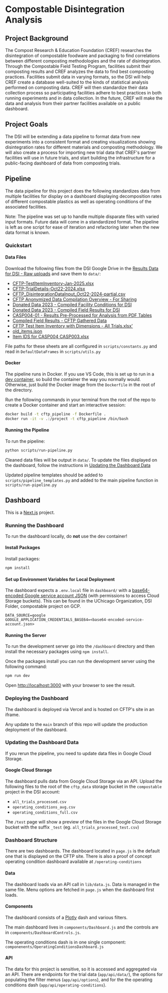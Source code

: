 # Compostable Disintegration Analysis

## Project Background

The Compost Research & Education Foundation (CREF) researches the disintegration of compostable foodware and packaging to find correlations between different composting methodologies and the rate of disintegration. Through the Compostable Field Testing Program, facilities submit their composting results and CREF analyzes the data to find best composting practices. Facilities submit data in varying formats, so the DSI will help CREF create a database well-suited to the kinds of statistical analysis performed on composting data. CREF will then standardize their data collection process so participating facilities adhere to best practices in both running experiments and in data collection. In the future, CREF will make the data and analysis from their partner facilities available on a public dashboard.

## Project Goals

The DSI will be extending a data pipeline to format data from new experiments into a consistent format and creating visualizations showing disintegration rates for different materials and composting methodology. We will also create a process for importing new trial data that CREF's partner facilities will use in future trials, and start building the infrastructure for a public-facing dashboard of data from composting trials.

## Pipeline
The data pipeline for this project does the following standardizes data from multiple facilities for display on a dashboard displaying decomposition rates of different compostable plastics as well as operating conditions of the associated facilities.

Note: The pipeline was set up to handle multiple disparate files with varied input formats. Future data will come in a standardized format. The pipeline is left as one script for ease of iteration and refactoring later when the new data format is known.

### Quickstart

#### Data Files
Download the following files from the DSI Google Drive in the [Results Data for DSI - Raw uploads](https://drive.google.com/drive/folders/1B8aRIF1lWDKfeqlDTkG2y1ERZFD-A8JK?usp=sharing) and save them to ```data/```:

- [CFTP-TestItemInventory-Jan-2025.xlsx](https://docs.google.com/spreadsheets/d/1GgRFcWWcPEBfH6N4v15wiB_g4pGz_b9y/edit?gid=1380270313#gid=1380270313)
- [CFTP-TrialDetails-Oct22-2024.xlsx](https://docs.google.com/spreadsheets/d/1-djc8F_4fdzZOj3tXZSc1vDL0slUK02Q/edit?gid=1192858019#gid=1192858019)
- [CFTP_DisintegrationDataInput_Oct22-2024-partial.csv](https://drive.google.com/file/d/1QGCmImE8TIyBzD8JpqGo9TCN68k3Efc6/view?usp=drive_link)
- [CFTP Anonymized Data Compilation Overview - For Sharing](https://docs.google.com/spreadsheets/d/1GsbN9AexDb0j-Hqzz8z3kO4zC5v60ptx)
- [Donated Data 2023 - Compiled Facility Conditions for DSI](https://docs.google.com/spreadsheets/d/1-UGcOJ3Jy2Oe37hy9m8p2IjeHSTuBqeF)
- [Donated Data 2023 - Compiled Field Results for DSI](https://docs.google.com/spreadsheets/d/1XwYxdEhrpOxS6_nSf9yARWI-mLswrIBv)
- [CASP004-01 - Results Pre-Processed for Analysis from PDF Tables](https://docs.google.com/spreadsheets/d/1GfYaqgqx85qq5XM__0D1IfbMomGsLdmQ)
- [Compiled Field Results - CFTP Gathered Data](https://docs.google.com/spreadsheets/d/1EqRhb09hcXc9SW99vrj5aVUdYHicmUoU)
- [CFTP Test Item Inventory with Dimensions - All Trials.xlsx'](https://docs.google.com/spreadsheets/d/12deXRBI7_856FIuiu5ZgM_W19llAHD42/edit?usp=drive_link&ouid=102107591581911420296&rtpof=true&sd=true)
- [old_items.json](https://drive.google.com/file/d/11w1jwuF4Y3ZuBXppYWV11MKiDkXmsvOz/view?usp=sharing)
- [Item IDS for CASP004 CASP003.xlsx](https://docs.google.com/spreadsheets/d/1U8dds3eiUFNxQNzLYvYay1KxVqd9mpAR)

File paths for these sheets are all configured in ```scripts/constants.py``` and read in `DefaultDataFrames` in ```scripts/utils.py```

#### Docker
The pipeline runs in Docker. If you use VS Code, this is set up to run in a [dev container](https://code.visualstudio.com/docs/devcontainers/containers), so build the container the way you normally would. Otherwise, just build the Docker image from the ```Dockerfile``` in the root of the directory.

Run the following commands in your terminal from the root of the repo to create a Docker container and start an interactive session:
```sh
docker build -t cftp_pipeline -f Dockerfile .
docker run -it -v .:/project -t cftp_pipeline /bin/bash
```
#### Running the Pipeline
To run the pipeline:

```sh
python scripts/run-pipeline.py
```

Cleaned data files will be output in ```data/```. To update the files displayed on the dashboard, follow the instructions in [Updating the Dashboard Data](#updating-the-dashboard-data)

Updated pipeline templates should be added to `scripts/pipeline_templates.py` and added to the main pipeline function in `scripts/run-pipeline.py`

## Dashboard
This is a [Next.js](https://nextjs.org/) project.
### Running the Dashboard
To run the dashboard locally, do **not** use the dev container!

#### Install Packages
Install packages:
```bash
npm install
```

#### Set up Environment Variables for Local Deployment
The dashboard expects a ```.env.local``` file in ```dashboard/``` with a [base64-encoded Google service account JSON](https://www.serverlab.ca/tutorials/linux/administration-linux/how-to-base64-encode-and-decode-from-command-line/) (with permissions to access Cloud Storage buckets). This can be found in the UChicago Organization, DSI Folder, compostable project on GCP.

```
DATA_SOURCE=google
GOOGLE_APPLICATION_CREDENTIALS_BASE64=<base64-encoded-service-account.json>
```

#### Running the Server

To run the development server go into the `/dashboard` directory and then install the necessary packages using `npm install`.

Once the packages install you can run the development server using the following command:

```bash
npm run dev
```

Open [http://localhost:3000](http://localhost:3000) with your browser to see the result.

### Deploying the Dashboard
The dashboard is deployed via Vercel and is hosted on CFTP's site in an iframe.

Any update to the ```main``` branch of this repo will update the production deployment of the dashboard.

### Updating the Dashboard Data
If you rerun the pipeline, you need to update data files in Google Cloud Storage.

#### Google Cloud Storage
The dashboard pulls data from Google Cloud Storage via an API. Upload the following files to the root of the ```cftp_data``` storage bucket in the ```compostable``` project in the DSI account:
- ```all_trials_processed.csv```
- ```operating_conditions_avg.csv```
- ```operating_conditions_full.csv```

The `/test` page will show a preview of the files in the Google Cloud Storage bucket with the suffix `_test` (eg. `all_trials_processed_test.csv`)

### Dashboard Structure

There are two dashboards. The dashboard located in ```page.js``` is the default one that is displayed on the CFTP site. There is also a proof of concept operating condition dashboard available at ```/operating-conditions```

#### Data
The dashboard loads via an API call in ```lib/data.js```. Data is managed in the same file. Menu options are fetched in ```page.js``` when the dashboard first loads.

#### Components
The dashboard consists of a [Plotly](https://plotly.com/javascript/) dash and various filters.

The main dashboard lives in ```components/Dashboard.js``` and the controls are in ```components/DashboardControls.js```.

The operating conditions dash is in one single component: ```componenents/OperatingConditionsDashboard.js```

#### API
The data for this project is sensitive, so it is accessed and aggregated via an API. There are endpoints for the trial data (```app/api/data/```), the options for populating the filter menus (```app/api/options```), and for the the operating conditions dash (```app/api/operating-conditions```).
